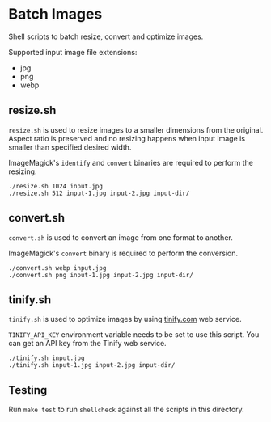 # Batch Images

Shell scripts to batch resize, convert and optimize images.

Supported input image file extensions:
* jpg
* png
* webp

## resize.sh

`resize.sh` is used to resize images to a smaller dimensions from the original.
Aspect ratio is preserved and no resizing happens when input image is smaller
than specified desired width.

ImageMagick's `identify` and `convert` binaries are required to perform the resizing.

```
./resize.sh 1024 input.jpg
./resize.sh 512 input-1.jpg input-2.jpg input-dir/
```

## convert.sh

`convert.sh` is used to convert an image from one format to another.

ImageMagick's `convert` binary is required to perform the conversion.

```
./convert.sh webp input.jpg
./convert.sh png input-1.jpg input-2.jpg input-dir/
```

## tinify.sh

`tinify.sh` is used to optimize images by using [tinify.com]() web service.

`TINIFY_API_KEY` environment variable needs to be set to use this script.
You can get an API key from the Tinify web service.

```
./tinify.sh input.jpg
./tinify.sh input-1.jpg input-2.jpg input-dir/
```

## Testing

Run `make test` to run `shellcheck` against all the scripts in this directory.
